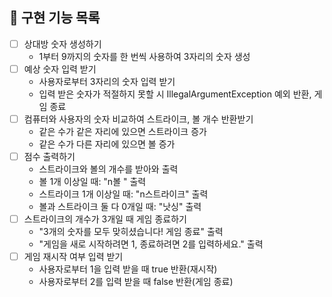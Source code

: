 ## 🚀 구현 기능 목록
- [ ] 상대방 숫자 생성하기
  - 1부터 9까지의 숫자를 한 번씩 사용하여 3자리의 숫자 생성
- [ ] 예상 숫자 입력 받기
  - 사용자로부터 3자리의 숫자 입력 받기
  - 입력 받은 숫자가 적절하지 못할 시 IllegalArgumentException 예외 반환, 게임 종료
- [ ] 컴퓨터와 사용자의 숫자 비교하여 스트라이크, 볼 개수 반환받기
  - 같은 수가 같은 자리에 있으면 스트라이크 증가
  - 같은 수가 다른 자리에 있으면 볼 증가
- [ ] 점수 출력하기
  - 스트라이크와 볼의 개수를 받아와 출력
  - 볼 1개 이상일 때: "n볼 " 출력
  - 스트라이크 1개 이상일 때: "n스트라이크" 출력
  - 볼과 스트라이크 둘 다 0개일 때: "낫싱" 출력
- [ ] 스트라이크의 개수가 3개일 때 게임 종료하기
  - "3개의 숫자를 모두 맞히셨습니다! 게임 종료" 출력
  - "게임을 새로 시작하려면 1, 종료하려면 2를 입력하세요." 출력
- [ ] 게임 재시작 여부 입력 받기
  - 사용자로부터 1을 입력 받을 때 true 반환(재시작)
  - 사용자로부터 2를 입력 받을 때 false 반환(게임 종료)   

